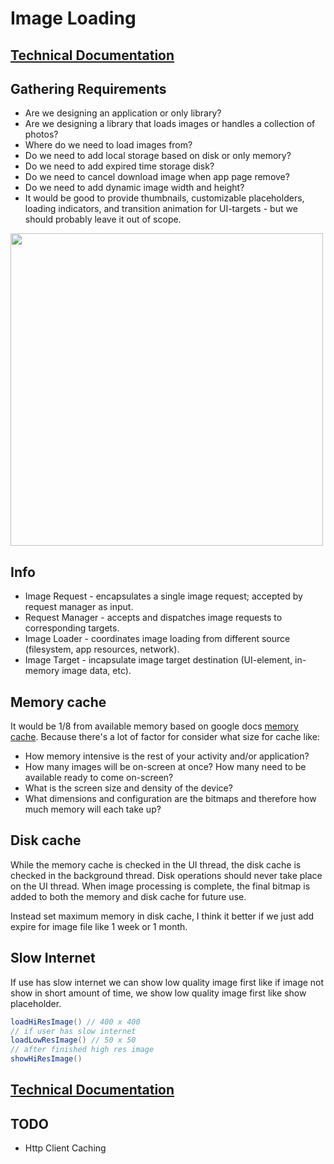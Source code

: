 # Image Loading

## <a href="technical.md">Technical Documentation</a>

## Gathering Requirements
- Are we designing an application or only library?
- Are we designing a library that loads images or handles a collection of photos?
- Where do we need to load images from?
- Do we need to add local storage based on disk or only memory?
- Do we need to add expired time storage disk?
- Do we need to cancel download image when app page remove?
- Do we need to add dynamic image width and height?
- It would be good to provide thumbnails, customizable placeholders, loading indicators, and transition animation for UI-targets - but we should probably leave it out of scope.

<image src="assets/design.png" width="500"/>

## Info
- Image Request - encapsulates a single image request; accepted by request manager as input.
- Request Manager - accepts and dispatches image requests to corresponding targets.
- Image Loader - coordinates image loading from different source (filesystem, app resources, network).
- Image Target - incapsulate image target destination (UI-element, in-memory image data, etc).

## Memory cache
It would be 1/8 from available memory based on google docs <a href="https://developer.android.com/topic/performance/graphics/cache-bitmap#memory-cache">memory cache</a>.
Because there's a lot of factor for consider what size for cache like:
- How memory intensive is the rest of your activity and/or application?
- How many images will be on-screen at once? How many need to be available ready to come on-screen?
- What is the screen size and density of the device?
- What dimensions and configuration are the bitmaps and therefore how much memory will each take up?

## Disk cache
While the memory cache is checked in the UI thread, the disk cache is checked in the background thread. Disk operations should never take place on the UI thread. When image processing is complete, the final bitmap is added to both the memory and disk cache for future use.

Instead set maximum memory in disk cache, I think it better if we just add expire for image file like 1 week or 1 month.

## Slow Internet
If use has slow internet we can show low quality image first like if image not show in short amount of time, we show low quality image first like show placeholder.
```java
loadHiResImage() // 400 x 400
// if user has slow internet
loadLowResImage() // 50 x 50
// after finished high res image
showHiResImage()
```

## <a href="imageloading/technical.md">Technical Documentation</a>

## TODO
- Http Client Caching